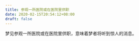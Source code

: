 ```yaml
---
title: 参观一所医院或在医院里供职
date: 2020-02-15T20:54:12+08:00
draft: false
---
```


梦见参观一所医院或在医院里供职，意味着梦者将听到惊人的消息。
